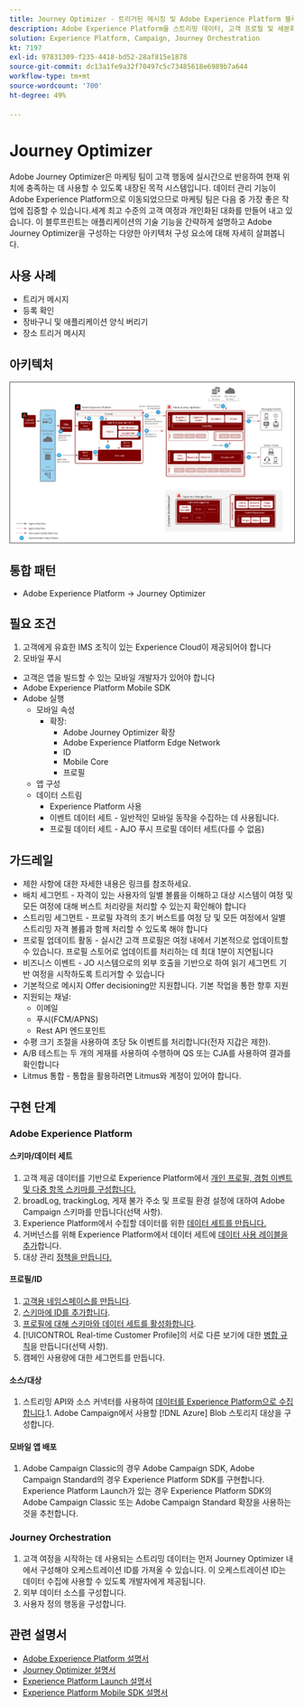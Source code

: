 ```yaml
---
title: Journey Optimizer - 트리거된 메시징 및 Adobe Experience Platform 블루프린트
description: Adobe Experience Platform을 스트리밍 데이터, 고객 프로필 및 세분화의 중앙 허브로 사용하여 트리거된 메시지 및 경험을 실행합니다.
solution: Experience Platform, Campaign, Journey Orchestration
kt: 7197
exl-id: 97831309-f235-4418-bd52-28af815e1878
source-git-commit: dc13a1fe9a32f70497c5c73485618e6989b7a644
workflow-type: tm+mt
source-wordcount: '700'
ht-degree: 49%

---
```


# Journey Optimizer

Adobe Journey Optimizer은 마케팅 팀이 고객 행동에 실시간으로 반응하여 현재 위치에 충족하는 데 사용할 수 있도록 내장된 목적 시스템입니다. 데이터 관리 기능이 Adobe Experience Platform으로 이동되었으므로 마케팅 팀은 다음 중 가장 좋은 작업에 집중할 수 있습니다.세계 최고 수준의 고객 여정과 개인화된 대화를 만들어 내고 있습니다.  이 블루프린트는 애플리케이션의 기술 기능을 간략하게 설명하고 Adobe Journey Optimizer을 구성하는 다양한 아키텍처 구성 요소에 대해 자세히 살펴봅니다.

## 사용 사례

* 트리거 메시지
* 등록 확인
* 장바구니 및 애플리케이션 양식 버리기
* 장소 트리거 메시지

## 아키텍처

<img src="assets/journey-optimizer.png" alt="트리거 메시지와 Adobe Experience Platform 블루프린트를 위한 참조 아키텍처" style="border:1px solid #4a4a4a" />

## 통합 패턴

* Adobe Experience Platform -> Journey Optimizer

## 필요 조건

1. 고객에게 유효한 IMS 조직이 있는 Experience Cloud이 제공되어야 합니다
1. 모바일 푸시

* 고객은 앱을 빌드할 수 있는 모바일 개발자가 있어야 합니다
* Adobe Experience Platform Mobile SDK
* Adobe 실행
   * 모바일 속성
      * 확장:
         * Adobe Journey Optimizer 확장
         * Adobe Experience Platform Edge Network
         * ID
         * Mobile Core
         * 프로필
   * 앱 구성
   * 데이터 스트림
      * Experience Platform 사용
      * 이벤트 데이터 세트 - 일반적인 모바일 동작을 수집하는 데 사용됩니다.
      * 프로필 데이터 세트 - AJO 푸시 프로필 데이터 세트(다를 수 없음)

## 가드레일

* 제한 사항에 대한 자세한 내용은 링크를 참조하세요.
* 배치 세그먼트 - 자격이 있는 사용자의 일별 볼륨을 이해하고 대상 시스템이 여정 및 모든 여정에 대해 버스트 처리량을 처리할 수 있는지 확인해야 합니다
* 스트리밍 세그먼트 - 프로필 자격의 초기 버스트를 여정 당 및 모든 여정에서 일별 스트리밍 자격 볼륨과 함께 처리할 수 있도록 해야 합니다
* 프로필 업데이트 활동 - 실시간 고객 프로필은 여정 내에서 기본적으로 업데이트할 수 있습니다.  프로필 스토어로 업데이트를 처리하는 데 최대 1분이 지연됩니다
* 비즈니스 이벤트 - JO 시스템으로의 외부 호출을 기반으로 하여 읽기 세그먼트 기반 여정을 시작하도록 트리거할 수 있습니다
* 기본적으로 메시지 Offer decisioning만 지원합니다. 기본 작업을 통한 향후 지원
* 지원되는 채널:
   * 이메일
   * 푸시(FCM/APNS)
   * Rest API 엔드포인트
* 수평 크기 조절을 사용하여 초당 5k 이벤트를 처리합니다(전자 지갑은 제한).
* A/B 테스트는 두 개의 게재를 사용하여 수행하며 QS 또는 CJA를 사용하여 결과를 확인합니다
* Litmus 통합 - 통합을 활용하려면 Litmus와 계정이 있어야 합니다.

## 구현 단계

### Adobe Experience Platform

#### 스키마/데이터 세트

1. 고객 제공 데이터를 기반으로 Experience Platform에서 [개인 프로필, 경험 이벤트 및 다중 항목 스키마를 구성합니다.](https://experienceleague.adobe.com/docs/platform-learn/tutorials/schemas/create-a-schema.html?lang=ko)
1. broadLog, trackingLog, 게재 불가 주소 및 프로필 환경 설정에 대하여 Adobe Campaign 스키마를 만듭니다(선택 사항).
1. Experience Platform에서 수집할 데이터를 위한 [데이터 세트를 만듭니다.](https://experienceleague.adobe.com/docs/platform-learn/tutorials/data-ingestion/create-datasets-and-ingest-data.html?lang=ko)
1. 거버넌스를 위해 Experience Platform에서 데이터 세트에 [데이터 사용 레이블을 추가](https://experienceleague.adobe.com/docs/platform-learn/tutorials/data-governance/classify-data-using-governance-labels.html?lang=ko)합니다.
1. 대상 관리 [정책을 만듭니다.](https://experienceleague.adobe.com/docs/platform-learn/tutorials/data-governance/create-data-usage-policies.html?lang=ko)

#### 프로필/ID

1. [고객용 네임스페이스를 만듭니다](https://experienceleague.adobe.com/docs/platform-learn/tutorials/identities/label-ingest-and-verify-identity-data.html?lang=ko).
1. [스키마에 ID를 추가합니다](https://experienceleague.adobe.com/docs/platform-learn/tutorials/identities/label-ingest-and-verify-identity-data.html).
1. [프로필에 대해 스키마와 데이터 세트를 활성화합니다](https://experienceleague.adobe.com/docs/platform-learn/tutorials/profiles/bring-data-into-the-real-time-customer-profile.html?lang=ko).
1. [!UICONTROL Real-time Customer Profile]의 서로 다른 보기에 대한 [병합 규칙](https://experienceleague.adobe.com/docs/platform-learn/tutorials/profiles/create-merge-policies.html?lang=ko)을 만듭니다(선택 사항).
1. 캠페인 사용량에 대한 세그먼트를 만듭니다.

#### 소스/대상

1. 스트리밍 API와 소스 커넥터를 사용하여 [데이터를 Experience Platform으로 수집합니다](https://experienceleague.adobe.com/?recommended=ExperiencePlatform-D-1-2020.1.dataingestion&amp;lang=ko).1. Adobe Campaign에서 사용할 [!DNL Azure] Blob 스토리지 대상을 구성합니다.

#### 모바일 앱 배포

1. Adobe Campaign Classic의 경우 Adobe Campaign SDK, Adobe Campaign Standard의 경우 Experience Platform SDK를 구현합니다. Experience Platform Launch가 있는 경우 Experience Platform SDK의 Adobe Campaign Classic 또는 Adobe Campaign Standard 확장을 사용하는 것을 추천합니다.


### Journey Orchestration

1. 고객 여정을 시작하는 데 사용되는 스트리밍 데이터는 먼저 Journey Optimizer 내에서 구성해야 오케스트레이션 ID를 가져올 수 있습니다. 이 오케스트레이션 ID는 데이터 수집에 사용할 수 있도록 개발자에게 제공됩니다.
1. 외부 데이터 소스를 구성합니다.
1. 사용자 정의 행동을 구성합니다.

## 관련 설명서

* [Adobe Experience Platform 설명서](https://experienceleague.adobe.com/docs/experience-platform.html?lang=ko)
* [Journey Optimizer 설명서](https://experienceleague.adobe.com/docs/journey-orchestration.html?lang=ko)
* [Experience Platform Launch 설명서](https://experienceleague.adobe.com/docs/launch.html?lang=ko)
* [Experience Platform Mobile SDK 설명서](https://experienceleague.adobe.com/docs/mobile.html?lang=ko)
